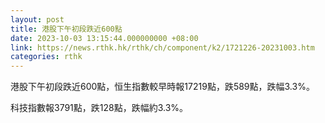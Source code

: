 ```yaml
---
layout: post
title: 港股下午初段跌近600點
date: 2023-10-03 13:15:44.000000000 +08:00
link: https://news.rthk.hk/rthk/ch/component/k2/1721226-20231003.htm
categories: rthk
---
```


港股下午初段跌近600點，恒生指數較早時報17219點，跌589點，跌幅3.3%。

科技指數報3791點，跌128點，跌幅約3.3%。

